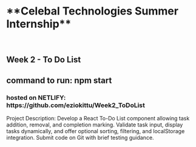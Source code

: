 <h1>**Celebal Technologies Summer Internship**</h1><br>
<h2>Week 2 - To Do List</h2>
<h2>command to run: npm start</h2>
<h3>hosted on NETLIFY: https://github.com/eziokittu/Week2_ToDoList</h3>
Project Description: Develop a React To-Do List component allowing task addition, removal, and completion marking. Validate task input, display tasks dynamically, and offer optional sorting, filtering, and localStorage integration. Submit code on Git with brief testing guidance.

